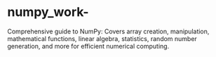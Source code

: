 # numpy_work-
Comprehensive guide to NumPy: Covers array creation, manipulation, mathematical functions, linear algebra, statistics, random number generation, and more for efficient numerical computing.
